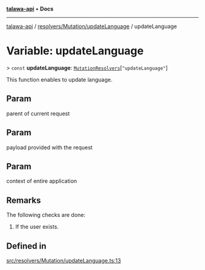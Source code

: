 [**talawa-api**](../../../../README.md) • **Docs**

***

[talawa-api](../../../../modules.md) / [resolvers/Mutation/updateLanguage](../README.md) / updateLanguage

# Variable: updateLanguage

\> `const` **updateLanguage**: [`MutationResolvers`](../../../../types/generatedGraphQLTypes/type-aliases/MutationResolvers.md)\[`"updateLanguage"`\]

This function enables to update language.

## Param

parent of current request

## Param

payload provided with the request

## Param

context of entire application

## Remarks

The following checks are done:
1. If the user exists.

## Defined in

[src/resolvers/Mutation/updateLanguage.ts:13](https://github.com/PalisadoesFoundation/talawa-api/blob/67d017fd9312183a6b2bae1b160bc814f56ab5c2/src/resolvers/Mutation/updateLanguage.ts#L13)
